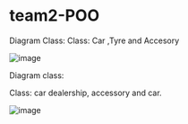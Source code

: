 # team2-POO

Diagram Class:
Class: Car ,Tyre and Accesory 

![image](https://user-images.githubusercontent.com/84427371/122836101-3da4f100-d2b7-11eb-8692-4b5ff6413472.png)

Diagram class: 

Class: car dealership, accessory and car.

![image](https://user-images.githubusercontent.com/84587120/122836066-25cd6d00-d2b7-11eb-983f-7f46ac639134.png)

